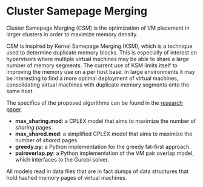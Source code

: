 Cluster Samepage Merging
========================

Cluster Samepage Merging (CSM) is the optimization of VM placement in larger clusters in order to maximize memory density. 

CSM is inspired by Kernel Samepage Merging (KSM), which is a technique used to determine duplicate memory blocks. This is especially of interest on hypervisors where multiple virtual machines may be able to share a large number of memory segments. The current use of KSM limits itself to improving the memory use on a per host base. In large environments it may be interesting to find a more optimal deployment of virtual machines, consolidating virtual machines with duplicate memory segments onto the same host.

The specifics of the proposed algorithms can be found in the [research paper](csm.pdf).

  * __max_sharing.mod__: a CPLEX model that aims to maximize the number of _sharing_ pages.
  * __max_shared.mod__: a simplified CPLEX model that aims to maximize the number of _shared_ pages.
  * __greedy.py__: a Python implementation for the greedy fat-first approach.
  * __pairoverlap.py__: a Python implementation of the VM pair overlap model, which interfaces to the Gurobi solver.

All models read in data files that are in fact dumps of data structures that hold hashed memory pages of virtual machines.
